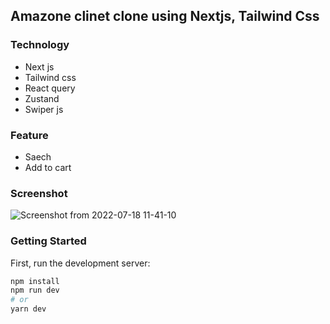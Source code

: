 ## Amazone clinet clone using Nextjs, Tailwind Css

### Technology
- Next js
- Tailwind css
- React query
- Zustand
- Swiper js

### Feature
- Saech
- Add to cart

### Screenshot
![Screenshot from 2022-07-18 11-41-10](https://user-images.githubusercontent.com/78941367/179447159-57a28d13-765d-4c33-aabb-1414f4f2d0c0.png)


### Getting Started

First, run the development server:

```bash
npm install
npm run dev
# or
yarn dev
```
